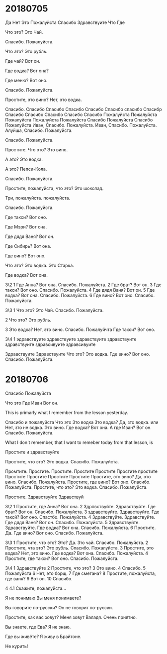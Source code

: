 # 20180705
Да
Нет
Это
Пожалуйста
Спасибо
Здравствуите
Что
Где

Что это?
Это Чай.

Спасибо.
Пожалуйста.

Что это?
Это рубль.

Где чай?
Вот он.

Где водка?
Вот она?

Где меню?
Вот оно.

Спасибо.
Пожалуйста.

Простите, это вино?
Нет, это водка.

Спасибо.
Спасибо
Спасибо
Спасибо
Спасибо
Спасибо
спасибо
Спасибр
Спасибо
Спасибо
Спасибо
Спасибо
Спасибо
Пожалуйста
Пожалуйста
Пожалуйста
Пожалуйста
Пожалуйста
Спасибо
Пожалуйста
Спасибо
Пожалуйста
Иван, Спасибо.
Пожалуйста.
Иван, Спасибо.
Пожалуйста.
Алуйша, Спасибо.
Пожалуйста.

Спасибо.
Пожалуйста.

Простите. Что это?
Это вино.

А это?
Это водка.

А это?
Пепси-Кола.

Спасибо.
Пожалуйста.

Простите, пожалуйста, что это?
Это шоколад.

Три, пожалуйста.
пожалуйста.

Спасибо.
Пожалуйста.

Где такси?
Вот оно.

Где Мэри?
Вот она.

Где дядя Ваня?
Вот он.

Где Сибирь?
Вот она.

Где вино?
Вот оно.

Что это?
Это водка. Это Старка.

Где водка?
Вот она.

3\2
1 Где Анна? Вот она. Спасибо. Пожалуйста.
2 Где брат? Вот он.
3 Где такси? Вот оно. Спасибо. Пожалуйста.
4 Где дядя Ваня? Вот он.
5 Где водка? Вот она. Спасибо. Пожалуйста.
6 Где вино? Вот оно. Спасибо. Пожалуйста.

3\3
1
Что это?
Это Чай.
Спасибо.
Пожалуйста.

2
Что это?
Это рубль.

3
Это водка?
Нет, это вино.
Спасибо.
Пожалуйчта
Где такси? Вот оно.

3\4
1
эдравствуите
здравствуите
здравствуите
здравствуите
здравствуите
здравсивуите
здравсивуите

Здравствуите
Здравствуите
Что зто?
Это водка.
Где вино?
Вот оно.
Спасибо.
Пожалуйста.

# 20180706
Спасибо
Пожалуйста

Что это
Где Иван
Вот он.

This is primarly what I remember from the lesson yesterday.

Спасибо и пожалуйста
Что это
Зто водка
Зто водка?
Да, зто водка. или
Нет, зто не водка. Это вино.
Где водка?
Вот она.
А где Иван?
Вот он.
Спасибо.
Пожалуйста.

What I don't remember, that I want to remeber today from that lesson, is

Простите и здравствуйте

Простите, что это?
Это водка.
Спасибо.
Пожалуйста.

Промтите. Простите. Простите.
Простите
Простите
Простите
простите
Простите
Простите
Простите
Простите
Простите, это вино?
Да, это вино.
Спасибо.
Пожалуйста.
Простите, где вино?
Вот оно.
Спасибо.
Пожалуйста.
Простите, что это?
Это водка.
Спасибо.
Пожалуйста.

Простите.
Здравствуйте
Здравствуй

3\2
1 Простите, где Анна? Вот она.
2 Здрпвствуйте. Здравствуйте. Где брат? Вот он. Спасибо. Пожалуйста.
3 здравствуйте. Здравствуйте. Где таксй? Вот оно. Спастбо. Пожалуйста.
4 Здравствуйте. Здравствуйте. Где дядя Ваня? Вот он. Спасибо. Пожалуйста.
5 Здравствуйте. Здравствуйте. Где водка? Вот она. Спасибо. Пожалуйста.
6 Простите. Да. Где вино? Вот оно. Спасибо. Пожалуйста.

3\3
1 Простите, что это? Это? Да. Зто чай. Спасибо. Пожалуйста.
2 Простите, чта это? Это рубль. Спасибо. Пожалуйста.
3 Простите, это водка? Нет, это вино. Где водка? Вот она. Спасибо. Пожалуйста.
4 Простите, где такси? Вот оно. Спасибо. Пожалуйста.

3\4
1 Здравствуйте
2 Простите, что это?
3 Это вино.
4 Спасибо.
5 Пожалуйста
6 Нет, это борщ.
7 Где сметана?
8 Простите, пожалуйста, где ваня?
9 Вот он.
10 Спасибо.

4
4.1
Скажите, пожалуйста...

Я не понимаю
Вы меня понимаете?

Вы говорите по-русски?
Он не говорит по-русски.

Простите, как вас зовут?
Меня зовут Валадя.
Очень приятно.

Вы знаете, где Ева?
Я не знаю.

Где вы живёте?
Я живу в Брайтоне.

Не курить!



